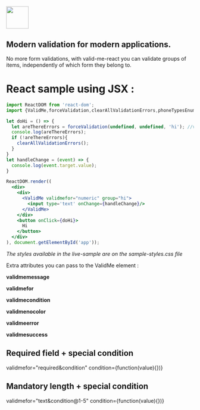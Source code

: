 # <a href='https://magestican.github.io/valid-me-react/'><img src='http://i.imgur.com/Afhv7ao.png' height='60'></a>

## Modern validation for modern applications.

No more form validations, with valid-me-react you can validate groups of items, independently of which form they belong to.

# React sample using JSX :

```jsx
import ReactDOM from 'react-dom';
import {ValidMe,forceValidation,clearAllValidationErrors,phoneTypesEnum} from 'valid-me-react';

let doHi = () => {
  let areThereErrors = forceValidation(undefined, undefined, 'hi'); //validate elements belonging to group hi
  console.log(areThereErrors);
  if (!areThereErrors){
    clearAllValidationErrors();
  }
}
let handleChange = (event) => {
  console.log(event.target.value);
}

ReactDOM.render((
  <div>
    <div>
      <ValidMe validmefor="numeric" group="hi">
        <input type='text' onChange={handleChange}/>
      </ValidMe>
    </div>
    <button onClick={doHi}>
      Hi
    </button>
  </div>
), document.getElementById('app'));
```

*The styles available in the live-sample are on the sample-styles.css file*

Extra attributes you can pass to the ValidMe element :

**validmemessage**

**validmefor**

**validmecondition**

**validmenocolor**

**validmeerror**

**validmesuccess**


## Required field + special condition ##

validmefor="required&condition" condition={function(value){})}

## Mandatory length + special condition ##

validmefor="text&condition@1-5" condition={function(value){})}

